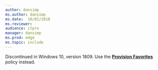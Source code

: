 ```yaml
---
author: dansimp
ms.author: dansimp
ms.date:  10/02/2018
ms.reviewer:
audience: itpro
manager: dansimp
ms.prod: edge
ms.topic: include
---
```


Discontinued in Windows 10, version 1809.  Use the **[Provision Favorites](../available-policies.md#provision-favorites)** policy instead.
